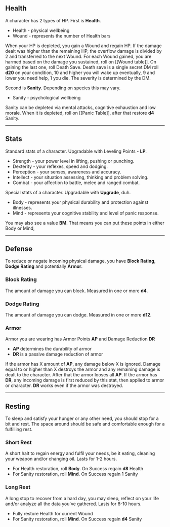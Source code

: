 ## Health
A character has 2 types of HP. First is **Health**.

- Health - physical wellbeing
- Wound - represents the number of Health bars

When your HP is depleted, you gain a Wound and regain HP. If the damage dealt was higher than the remaining HP, the overflow damage is divided by 2 and transferred to the next Wound.
For each Wound gained, you are harmed based on the damage you sustained, roll on [[Wound table]]. On gaining the last one, roll Death Save. 
Death save is a single secret DM roll **d20** on your condition, 10 and higher you will wake up eventually, 9 and lower you need help, 1 you die. The severity is determined by the DM.

Second is **Sanity**. Depending on species this may vary.

- Sanity -  psychological wellbeing

Sanity can be depleted via mental attacks, cognitive exhaustion and low morale. When it is depleted, roll on [[Panic Table]], after that restore **d4** Sanity.

---
## Stats
Standard stats of a character. Upgradable with Leveling Points - **LP**.

- Strength - your power level in lifting, pushing or punching.
- Dexterity - your reflexes, speed and dodging.
- Perception - your senses, awareness and accuracy.
- Intellect - your situation assessing, thinking and problem solving.
- Combat - your affection to battle, melee and ranged combat.

Special stats of a character. Upgradable with **Upgrade**, duh.

- Body - represents your physical durability and protection against illnesses.
- Mind - represents your cognitive stability and level of panic response.

You may also see a value **BM**. That means you can put these points in either Body or Mind,

---
## Defense
To reduce or negate incoming physical damage, you have **Block Rating**, **Dodge Rating** and potentially **Armor**.

### Block Rating
The amount of damage you can block.
Measured in one or more **d4**.

### Dodge Rating
The amount of damage you can dodge.
Measured in one or more **d12**.

### Armor
Armor you are wearing has Armor Points **AP** and Damage Reduction **DR**

- **AP** determines the durability of armor
- **DR** is a passive damage reduction of armor

If the armor has X amount of **AP**, any damage below X is ignored. Damage equal to or higher than X destroys the armor and any remaining damage is dealt to the character. After that the armor looses all **AP**.
If the armor has **DR**, any incoming damage is first reduced by this stat, then applied to armor or character. **DR** works even if the armor was destroyed.

---
## Resting
To sleep and satisfy your hunger or any other need, you should stop for a bit and rest. The space around should be safe and comfortable enough for a fulfilling rest.

### Short Rest
A short halt to regain energy and fulfil your needs, be it eating, cleaning your weapon and/or changing oil. Lasts for 1-2 hours.

+ For Health restoration, roll **Body**. On Success regain **d8** Health
+ For Sanity restoration, roll **Mind**. On Success regain 1 Sanity

### Long Rest
A long stop to recover from a hard day, you may sleep, reflect on your life and/or analyze all the data you've gathered. Lasts for 8-10 hours.

- Fully restore Health for current Wound
- For Sanity restoration, roll **Mind**. On Success regain **d4** Sanity